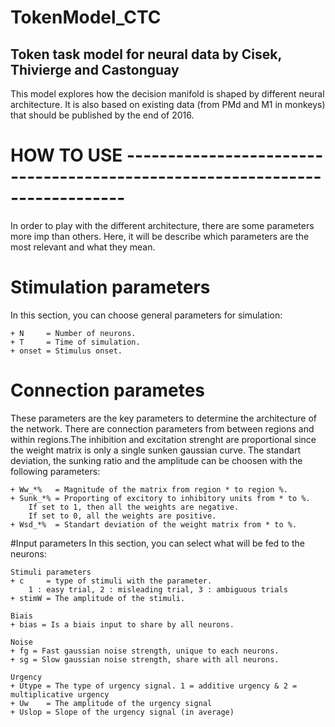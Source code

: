 # TokenModel_CTC
Token task model for neural data by Cisek, Thivierge and Castonguay
----------------------------------------------------------------------------------------


This model explores how the decision manifold is shaped by different neural architecture.
It is also based on existing data (from PMd and M1 in monkeys) that should be published
by the end of 2016.


# HOW TO USE ----------------------------------------------------------------------------

In order to play with the different architecture, there are some parameters more imp
than others. Here, it will be describe which parameters are the most relevant and
what they mean.

# Stimulation parameters
In this section, you can choose general parameters for simulation:

	+ N     = Number of neurons.
	+ T     = Time of simulation.
	+ onset = Stimulus onset.

# Connection parametes
These parameters are the key parameters to determine the architecture of the network.
There are connection parameters from between regions and within regions.The inhibition
and excitation strenght are proportional since the weight matrix is only a single sunken
gaussian curve. The standart deviation, the sunking ratio and the amplitude can be
choosen with the following parameters:

	+ Ww_*%   = Magnitude of the matrix from region * to region %.
	+ Sunk_*% = Proporting of excitory to inhibitory units from * to %.
		If set to 1, then all the weights are negative.
		If set to 0, all the weights are positive.
	+ Wsd_*%  = Standart deviation of the weight matrix from * to %.

#Input parameters
In this section, you can select what will be fed to the neurons:

	Stimuli parameters
	+ c     = type of stimuli with the parameter.
		1 : easy trial, 2 : misleading trial, 3 : ambiguous trials
	+ stimW = The amplitude of the stimuli.

	Biais
	+ bias = Is a biais input to share by all neurons.

	Noise
	+ fg = Fast gaussian noise strength, unique to each neurons.
	+ sg = Slow gaussian noise strength, share with all neurons.

	Urgency
	+ Utype = The type of urgency signal. 1 = additive urgency & 2 = multiplicative urgency
	+ Uw    = The amplitude of the urgency signal
	+ Uslop = Slope of the urgency signal (in average)


